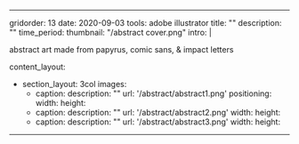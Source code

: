 ---

gridorder: 13
date: 2020-09-03
tools: adobe illustrator
title: ""
description: ""
time_period:
thumbnail: "/abstract cover.png"
intro: |
 
 abstract art made from papyrus, comic sans, & impact letters

content_layout:
  - section_layout: 3col
    images:
      - caption:
        description: ""
        url: '/abstract/abstract1.png'
        positioning: 
        width:
        height:
      - caption:
        description: ""
        url: '/abstract/abstract2.png'
        width:
        height:
      - caption:
        description: ""
        url: '/abstract/abstract3.png'
        width:
        height:

---